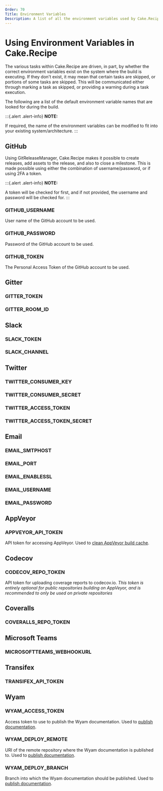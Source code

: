 ```yaml
---
Order: 70
Title: Environment Variables
Description: A list of all the environment variables used by Cake.Recipe
---
```


# Using Environment Variables in Cake.Recipe

The various tasks within Cake.Recipe are driven, in part, by whether the correct environment variables exist on the system where the build is executing.  If they don't exist, it may mean that certain tasks are skipped, or portions of some tasks are skipped.  This will be communicated either through marking a task as skipped, or providing a warning during a task execution.

The following are a list of the default environment variable names that are looked for during the build.

:::{.alert .alert-info}
**NOTE:**

If required, the name of the environment variables can be modified to fit into your existing system/architecture.
:::

## GitHub

Using GitReleaseManager, Cake.Recipe makes it possible to create releases, add assets to the release, and also to close a milestone.  This is made possible using either the combination of username/password, or if using 2FA a token.

:::{.alert .alert-info}
**NOTE:**

A token will be checked for first, and if not provided, the username and password will be checked for.
:::

### GITHUB_USERNAME

User name of the GitHub account to be used.

### GITHUB_PASSWORD

Password of the GitHub account to be used.

### GITHUB_TOKEN

The Personal Access Token of the GitHub account to be used.

## Gitter

### GITTER_TOKEN

### GITTER_ROOM_ID

## Slack

### SLACK_TOKEN

### SLACK_CHANNEL

## Twitter

### TWITTER_CONSUMER_KEY

### TWITTER_CONSUMER_SECRET

### TWITTER_ACCESS_TOKEN

### TWITTER_ACCESS_TOKEN_SECRET

## Email

### EMAIL_SMTPHOST

### EMAIL_PORT

### EMAIL_ENABLESSL

### EMAIL_USERNAME

### EMAIL_PASSWORD

## AppVeyor

### APPVEYOR_API_TOKEN

API token for accessing AppVeyor. Used to [clean AppVeyor build cache](../usage/cleaning-cache).

## Codecov

### CODECOV_REPO_TOKEN

API token for uploading coverage reports to codecov.io. *This token is entirely optional for public repositories building on AppVeyor, and is recommended to only be used on private repositories*

## Coveralls

### COVERALLS_REPO_TOKEN

## Microsoft Teams

### MICROSOFTTEAMS_WEBHOOKURL

## Transifex

### TRANSIFEX_API_TOKEN

## Wyam

### WYAM_ACCESS_TOKEN

Access token to use to publish the Wyam documentation. Used to [publish documentation](../usage/publishing-documentation).

### WYAM_DEPLOY_REMOTE

URI of the remote repository where the Wyam documentation is published to. Used to [publish documentation](../usage/publishing-documentation).

### WYAM_DEPLOY_BRANCH

Branch into which the Wyam documentation should be published. Used to [publish documentation](../usage/publishing-documentation).
